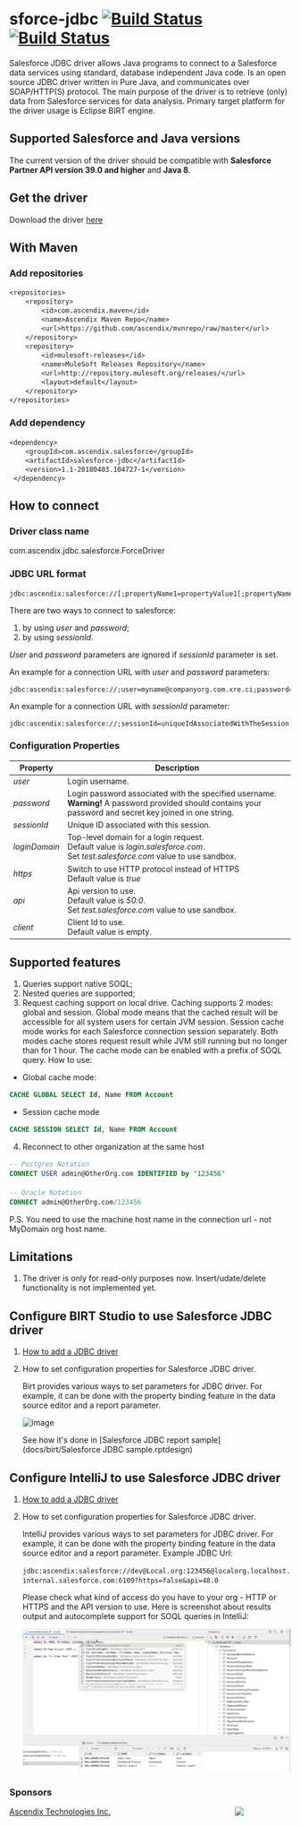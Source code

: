 # sforce-jdbc [![Build Status](https://api.travis-ci.org/ascendix/salesforce-jdbc.svg?branch=master)](https://travis-ci.org/ascendix/salesforce-jdbc) [![Build Status](https://sonarcloud.io/api/project_badges/measure?project=com.ascendix.salesforce%3Asalesforce-jdbc&metric=alert_status)](https://sonarcloud.io/dashboard?id=com.ascendix.salesforce%3Asalesforce-jdbc)
Salesforce JDBC driver allows Java programs to connect to a Salesforce data services using standard, database independent Java code. Is an open source JDBC driver written in Pure Java, and communicates over SOAP/HTTP(S) protocol.
The main purpose of the driver is to retrieve (only) data from Salesforce services for data analysis. Primary target platform for the driver usage is Eclipse BIRT engine.

## Supported Salesforce and Java versions
The current version of the driver should be compatible with **Salesforce Partner API version 39.0 and higher** and **Java 8**.

## Get the driver
Download the driver [here](https://github.com/ascendix/mvnrepo/raw/master/com/ascendix/salesforce/salesforce-jdbc/1.1-SNAPSHOT/salesforce-jdbc-1.1-20180403.104727-1-single.jar)


## With Maven

### Add repositories
    <repositories>
        <repository>
            <id>com.ascendix.maven</id>
            <name>Ascendix Maven Repo</name>
            <url>https://github.com/ascendix/mvnrepo/raw/master</url>
        </repository>
        <repository>
            <id>mulesoft-releases</id>
            <name>MuleSoft Releases Repository</name>
            <url>http://repository.mulesoft.org/releases/</url>
            <layout>default</layout>
        </repository>
    </repositories>

### Add dependency   
    <dependency>
        <groupId>com.ascendix.salesforce</groupId>
        <artifactId>salesforce-jdbc</artifactId>
        <version>1.1-20180403.104727-1</version>
     </dependency>


## How to connect

### Driver class name
com.ascendix.jdbc.salesforce.ForceDriver 

### JDBC URL format
```
jdbc:ascendix:salesforce://[;propertyName1=propertyValue1[;propertyName2=propertyValue2]...]
```
There are two ways to connect to salesforce:
1. by using _user_ and _password_;
2. by using _sessionId_.

_User_ and _password_ parameters are ignored if _sessionId_ parameter is set.

An example for a connection URL with _user_ and _password_ parameters: 
```
jdbc:ascendix:salesforce://;user=myname@companyorg.com.xre.ci;password=passwordandsecretkey
```
An example for a connection URL with _sessionId_ parameter: 
```
jdbc:ascendix:salesforce://;sessionId=uniqueIdAssociatedWithTheSession
```
### Configuration Properties
| Property | Description |
| --- | --- |
| _user_ | Login username. |
| _password_ |Login password associated with the specified username. <br>**Warning!** A password provided should contains your password and secret key joined in one string.|
| _sessionId_ | Unique ID associated with this session. |
| _loginDomain_ | Top-level domain for a login request. <br>Default value is _login.salesforce.com_. <br>Set _test.salesforce.com_ value to use sandbox. |
| _https_ | Switch to use HTTP protocol instead of HTTPS <br>Default value is _true_|
| _api_ | Api version to use. <br>Default value is _50.0_. <br>Set _test.salesforce.com_ value to use sandbox. |
| _client_ | Client Id to use. <br>Default value is empty.  |


## Supported features
1. Queries support native SOQL;
2. Nested queries are supported;
3. Request caching support on local drive. Caching supports 2 modes: global and session. Global mode means that the cached result will be accessible for all system users for certain JVM session. Session cache mode works for each Salesforce connection session separately. Both modes cache stores request result while JVM still running but no longer than for 1 hour. The cache mode can be enabled with a prefix of SOQL query. How to use:
  * Global cache mode:
  ```SQL
  CACHE GLOBAL SELECT Id, Name FROM Account
  ```
  * Session cache mode
  ```SQL
  CACHE SESSION SELECT Id, Name FROM Account
  ```
4. Reconnect to other organization at the same host
```SQL
-- Postgres Notation
CONNECT USER admin@OtherOrg.com IDENTIFIED by "123456"

-- Oracle Notation
CONNECT admin@OtherOrg.com/123456
```
   P.S. You need to use the machine host name in the connection url - not MyDomain org host name. 

## Limitations
1. The driver is only for read-only purposes now. Insert/udate/delete functionality is not implemented yet.

## Configure BIRT Studio to use Salesforce JDBC driver

1. [How to add a JDBC driver](https://help.eclipse.org/mars/index.jsp?topic=%2Forg.eclipse.birt.doc%2Fbirt%2Fcon-HowToAddAJDBCDriver.html)
2. How to set configuration properties for Salesforce JDBC driver.

    Birt provides various ways to set parameters for JDBC driver. For example, it can be done with the property binding feature in the data source editor and a report parameter. 
  
    ![image](/docs/birt/Data%20source%20-%20property%20binding.png)
  
     See how it's done in [Salesforce JDBC report sample](docs/birt/Salesforce JDBC sample.rptdesign)
  

## Configure IntelliJ to use Salesforce JDBC driver

1. [How to add a JDBC driver](https://www.jetbrains.com/help/idea/data-sources-and-drivers-dialog.html)
2. How to set configuration properties for Salesforce JDBC driver.

    IntelliJ provides various ways to set parameters for JDBC driver. For example, it can be done with the property binding feature in the data source editor and a report parameter.
    Example JDBC Url:
    
    ```jdbc:ascendix:salesforce://dev@Local.org:123456@localorg.localhost.internal.salesforce.com:6109?https=false&api=48.0``` 
  
    Please check what kind of access do you have to your org - HTTP or HTTPS and the API version to use.
    Here is screenshot about results output and autocomplete support for SOQL queries in IntelliJ:
  
    ![image](/docs/Autocomplete-SOQL.png)
  

### Sponsors
[Ascendix Technologies Inc.](https://ascendix.com/) <img src="http://ww1.prweb.com/prfiles/2006/12/12/490667/ascendixlogo.jpg" width=100 align="right"/>



